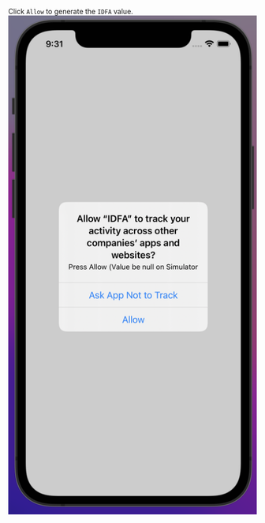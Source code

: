 Click `Allow` to generate the `IDFA` value.
![Alt text](https://github.com/1abhishekpandey/IDFA/blob/main/image.png?raw=true "Title")

